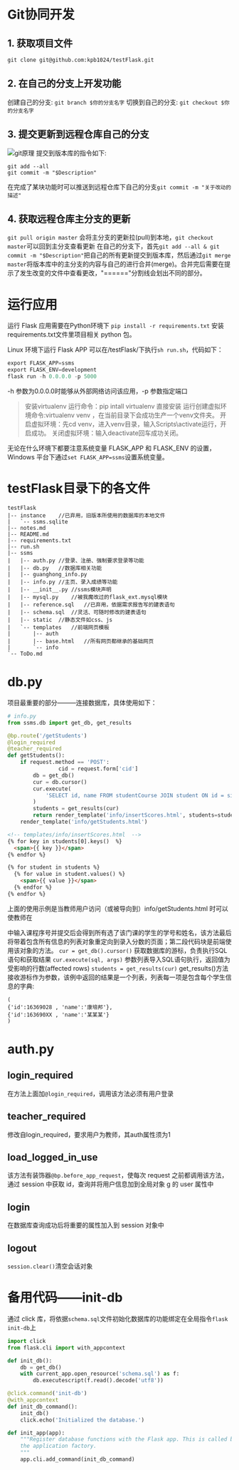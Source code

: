 # Git协同开发
## 1. 获取项目文件
`git clone git@github.com:kpb1024/testFlask.git`

## 2. 在自己的分支上开发功能
创建自己的分支: `git branch $你的分支名字` 
切换到自己的分支: `git checkout $你的分支名字`

## 3. 提交更新到远程仓库自己的分支
![git原理](http://blog.kangpb.cn/2019/03/27/gitskill/gitadd.jpg)
提交到版本库的指令如下:
```git
git add --all
git commit -m "$Description"
```
在完成了某块功能时可以推送到远程仓库下自己的分支`git commit -m "关于改动的描述"`


## 4. 获取远程仓库主分支的更新
`git pull origin master` 会将主分支的更新拉(pull)到本地，`git checkout master`可以回到主分支查看更新
在自己的分支下，首先`git add --all & git commit -m "$Description"`把自己的所有更新提交到版本库，然后通过`git merge master`将版本库中的主分支的内容与自己的进行合并(merge)。合并完后需要在提示了发生改变的文件中查看更改，"======"分割线会划出不同的部分。


# 运行应用

运行 Flask 应用需要在Python环境下 `pip install -r requirements.txt` 安装requirements.txt文件里项目相关 python 包。

Linux 环境下运行 Flask APP 可以在/testFlask/下执行`sh run.sh`，代码如下：
```python
export FLASK_APP=ssms
export FLASK_ENV=development
flask run -h 0.0.0.0 -p 5000
```
-h 参数为0.0.0.0时能够从外部网络访问该应用，-p 参数指定端口

> 安装virtualenv
> 运行命令：pip intall virtualenv 直接安装
> 运行创建虚拟环境命令:virtualenv venv ，在当前目录下会成功生产一个venv文件夹。
> 开启虚拟环境：先cd venv，进入venv目录，输入Scripts\activate运行，开启成功。
> 关闭虚拟环境：输入deactivate回车成功关闭。

无论在什么环境下都要注意系统变量 FLASK_APP 和 FLASK_ENV 的设置，Windows 平台下通过`set FLASK_APP=ssms`设置系统变量。

# testFlask目录下的各文件
```
testFlask
|-- instance	//已弃用，旧版本所使用的数据库的本地文件
|   `-- ssms.sqlite
|-- notes.md
|-- README.md
|-- requirements.txt
|-- run.sh
|-- ssms
|   |-- auth.py	//登录、注册、强制要求登录等功能
|   |-- db.py	//数据库相关功能
|   |-- guanghong_info.py
|   |-- info.py	//主页、录入成绩等功能
|   |-- __init__.py	//ssms模块声明
|   |-- mysql.py	//被我魔改过的flask_ext.mysql模块
|   |-- reference.sql	//已弃用，依据需求报告写的建表语句
|   |-- schema.sql	//灵活、可随时修改的建表语句
|   |-- static	//静态文件如css、js
|   `-- templates	//前端网页模板
|       |-- auth
|       |-- base.html	//所有网页都继承的基础网页
|       `-- info
`-- ToDo.md	
```

# db.py
项目最重要的部分———连接数据库，具体使用如下：
```python
# info.py
from ssms.db import get_db, get_results

@bp.route('/getStudents')
@login_required
@teacher_required
def getStudents():
	if request.method == 'POST':
                cid = request.form['cid']
		db = get_db()
		cur = db.cursor()
		cur.execute(
			'SELECT id, name FROM studentCourse JOIN student ON id = sid WHERE cid = %s', (cid)
		)
		students = get_results(cur)
		return render_template('info/insertScores.html', students=students)
	render_template('info/getStudents.html')
```
```html
<!-- templates/info/insertScores.html  -->
{% for key in students[0].keys()  %}
  <span>{{ key }}</span>
{% endfor %}

{% for student in students %}
  {% for value in student.values() %}
    <span>{{ value }}</span>
  {% endfor %}
{% endfor %}
```
上面的使用示例是当教师用户访问（或被导向到）info/getStudents.html 时可以使教师在<form>中输入课程序号并提交后会得到所有选了该门课的学生的学号和姓名，该方法最后将带着包含所有信息的列表对象重定向到录入分数的页面；第二段代码块是前端使用该对象的方法。
`cur = get_db().cursor()` 获取数据库的游标，负责执行SQL语句和获取结果
`cur.execute(sql, args)`  参数列表导入SQL语句执行，返回值为受影响的行数(affected rows)
`students = get_results(cur)`   get_results()方法接收游标作为参数，该例中返回的结果是一个列表，列表每一项是包含每个学生信息的字典:
```
(
{'id':16369028 , 'name':'康培邦'},
{'id':163690XX , 'name':'某某某'} 
)
```


# auth.py
## login_required
在方法上面加`@login_required`，调用该方法必须有用户登录
## teacher_required
修改自login_required，要求用户为教师，其auth属性须为1
## load_logged_in_use
该方法有装饰器`@bp.before_app_request`，使每次 request 之前都调用该方法，通过 session 中获取 id，查询并将用户信息加到全局对象 g 的 user 属性中
## login
在数据库查询成功后将重要的属性加入到 session 对象中
## logout
`session.clear()`清空会话对象


# 备用代码——init-db
通过 click 库，将依据`schema.sql`文件初始化数据库的功能绑定在全局指令`flask init-db`上
```python
import click
from flask.cli import with_appcontext

def init_db():
    db = get_db()
    with current_app.open_resource('schema.sql') as f:
        db.executescript(f.read().decode('utf8'))

@click.command('init-db')
@with_appcontext
def init_db_command():
    init_db()
    click.echo('Initialized the database.')

def init_app(app):
    """Register database functions with the Flask app. This is called by
    the application factory.
    """
    app.cli.add_command(init_db_command)
```
